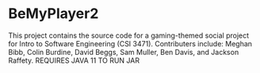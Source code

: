 # BeMyPlayer2
This project contains the source code for a gaming-themed social project for Intro to Software Engineering (CSI 3471).  Contributers include: Meghan Bibb, Colin Burdine, David Beggs, Sam Muller, Ben Davis, and Jackson Raffety.
REQUIRES JAVA 11 TO RUN JAR

